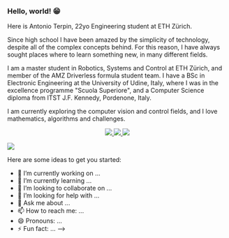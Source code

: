 ### Hello, world! 😁
Here is Antonio Terpin, 22yo Engineering student at ETH Zürich. 

Since high school I have been amazed by the simplicity of technology, despite all of the complex concepts behind. For this reason, I have always sought places where to learn something new, in many different fields.

I am a master student in Robotics, Systems and Control at ETH Zürich, and member of the AMZ Driverless formula student team. I have a BSc in Electronic Engineering at the University of Udine, Italy, where I was in the excellence programme "Scuola Superiore", and a Computer Science diploma from ITST J.F. Kennedy, Pordenone, Italy.

I am currently exploring the computer vision and control fields, and I love mathematics, algorithms and challenges.

<!-- Links -->
<p align="center">
  <!-- GitHub -->
  <a href="https://github.com/antonioterpin">
    <img src="https://img.shields.io/badge/-GitHub-%23181717?logo=github&logoColor=white">
  </a>
  <!-- LinkedIn -->
  <a href="https://www.linkedin.com/in/antonioterpin">
    <img src="https://img.shields.io/badge/-LinkedIn-%230077b5?logo=linkedin&logoColor=white">
  </a>
  <!-- StackOverflow -->
  <a href="https://stackoverflow.com/users/6117597/aterpin">
    <img src="https://img.shields.io/badge/-StackOverflow-%23fe7a16?logo=stack-overflow&logoColor=white">
  </a>
</p>
<!--
**antonioterpin/antonioterpin** is a ✨ _special_ ✨ repository because its `README.md` (this file) appears on your GitHub profile.

<!-- HackerRank -->
<a href="https://www.hackerrank.com/antonioterpin">
  <img src="https://img.shields.io/badge/-HackerRank-%232ec866?logo=hackerrank&logoColor=white">
</a>

Here are some ideas to get you started:

- 🔭 I’m currently working on ...
- 🌱 I’m currently learning ...
- 👯 I’m looking to collaborate on ...
- 🤔 I’m looking for help with ...
- 💬 Ask me about ...
- 📫 How to reach me: ...
- 😄 Pronouns: ...
- ⚡ Fun fact: ...
-->
